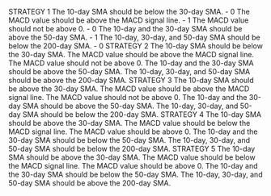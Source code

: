 STRATEGY 1
The 10-day SMA should be below the 30-day SMA. - 0
The MACD value should be above the MACD signal line. - 1
The MACD value should not be above 0. - 0
The 10-day and the 30-day SMA should be above the 50-day SMA. - 1
The 10-day, 30-day, and 50-day SMA should be below the 200-day SMA. - 0
STRATEGY 2
The 10-day SMA should be below the 30-day SMA.
The MACD value should be above the MACD signal line.
The MACD value should not be above 0.
The 10-day and the 30-day SMA should be above the 50-day SMA.
The 10-day, 30-day, and 50-day SMA should be above the 200-day SMA.
STRATEGY 3
The 10-day SMA should be above the 30-day SMA.
The MACD value should be above the MACD signal line.
The MACD value should not be above 0.
The 10-day and the 30-day SMA should be above the 50-day SMA.
The 10-day, 30-day, and 50-day SMA should be below the 200-day SMA.
STRATEGY 4
The 10-day SMA should be above the 30-day SMA.
The MACD value should be below the MACD signal line.
The MACD value should be above 0.
The 10-day and the 30-day SMA should be below the 50-day SMA.
The 10-day, 30-day, and 50-day SMA should be below the 200-day SMA.
STRATEGY 5
The 10-day SMA should be above the 30-day SMA.
The MACD value should be below the MACD signal line.
The MACD value should be above 0.
The 10-day and the 30-day SMA should be below the 50-day SMA.
The 10-day, 30-day, and 50-day SMA should be above the 200-day SMA.